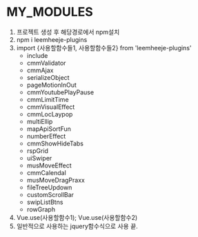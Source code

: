 # MY_MODULES

1. 프로젝트 생성 후 해당경로에서 npm설치
2. npm i leemheeje-plugins
3. import {사용할함수들1, 사용할함수들2} from 'leemheeje-plugins'
    - include
    - cmmValidator
    - cmmAjax
    - serializeObject
    - pageMotionInOut
    - cmmYoutubePlayPause
    - cmmLimitTime
    - cmmVisualEffect
    - cmmLocLaypop
    - multiEllip
    - mapApiSortFun
    - numberEffect
    - cmmShowHideTabs
    - rspGrid
    - uiSwiper
    - musMoveEffect
    - cmmCalendal
    - musMoveDragPraxx
    - fileTreeUpdown
    - customScrollBar
    - swipListBtns
    - rowGraph
4. Vue.use(사용할함수1); Vue.use(사용할함수2)
5. 일반적으로 사용하는 jquery함수식으로 사용 끝.
